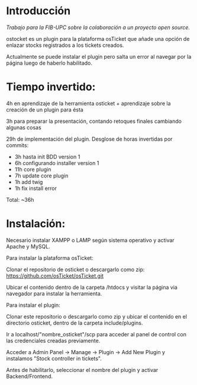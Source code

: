 # Introducción

*Trabajo para la FIB-UPC sobre la colaboración a un proyecto open source.*

ostocket es un plugin para la plataforma osTicket que añade una opción de enlazar stocks registrados a los tickets creados.

Actualmente se puede instalar el plugin pero salta un error al navegar por la página luego de haberlo habilitado.

# Tiempo invertido:

4h en aprendizaje de la herramienta osticket + aprendizaje sobre la creación de un plugin para ésta

3h para preparar la presentación, contando retoques finales cambiando algunas cosas

29h de implementación del plugin. Desglose de horas invertidas por commits:
  - 3h hasta init BDD version 1
  - 6h configurando installer version 1
  - 11h core plugin
  - 7h update core plugin
  - 1h add twig
  - 1h fix install error
  
Total: ~36h

# Instalación:

Necesario instalar XAMPP o LAMP según sistema operativo y activar Apache y MySQL.

Para instalar la plataforma osTicket:

Clonar el repositorio de osticket o descargarlo como zip: https://github.com/osTicket/osTicket.git

Ubicar el contenido dentro de la carpeta /htdocs y visitar la página via navegador para instalar la herramienta.

Para instalar el plugin: 

Clonar este repositorio o descargarlo como zip y ubicar el contenido en el directorio osticket, dentro de la carpeta include/plugins.

Ir a localhost/"nombre_osticket"/scp para acceder al panel de control con las credenciales creadas previamente.

Acceder a Admin Panel -> Manage -> Plugin -> Add New Plugin y instalamos "Stock controller in tickets".

Antes de habilitarlo, seleccionar el nombre del plugin y activar Backend/Frontend.
